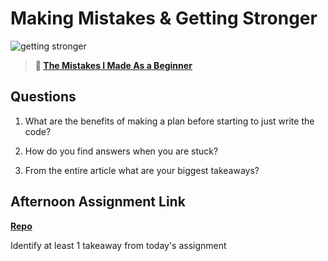 # Making Mistakes & Getting Stronger

![getting stronger](https://bcw.blob.core.windows.net/public/img/lesson-images/js-bootcamp-logo.jpg)

> **📖 [The Mistakes I Made As a Beginner](https://codeworksacademy.com/fs-student-guide/resources/wk2/06-Coding-Mistakes)**

## Questions

1. What are the benefits of making a plan before starting to just write the code?

2. How do you find answers when you are stuck?

3. From the entire article what are your biggest takeaways?

## Afternoon Assignment Link

**[Repo](https://github.com/Jakeepaulin/<ASSIGNMENT_REPO>)**

Identify at least 1 takeaway from today's assignment
